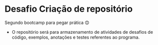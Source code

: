 # Desafio Criação de repositório

Segundo bootcamp para pegar prática 😊

- O repositório será para armazenamento de atividades de desafios de código, exemplos, anotações e testes referentes ao programa.

